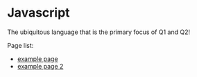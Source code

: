 # Javascript

The ubiquitous language that is the primary focus of Q1 and Q2!

Page list:

- [example page](docs/lang/javascript/a)
- [example page 2](docs/lang/javascript/b)
